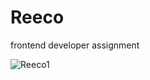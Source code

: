 # Reeco
frontend developer assignment


![Reeco1](https://github.com/Nirmal403/Reeco/assets/99732561/31d41a60-cf48-4bcc-8c2f-fe749c56988d)
